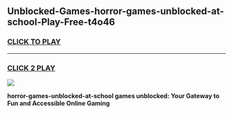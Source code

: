 
## Unblocked-Games-horror-games-unblocked-at-school-Play-Free-t4o46
<h3>
<a href="https://premium76.site?title=horror-games-unblocked-at-school&ref=20A">CLICK TO PLAY</a></h3>
<hr>

<h3>
<a href="https://premium76.site?title=horror-games-unblocked-at-school&ref=20A">CLICK 2 PLAY</a>
  
</h3>

<a href="https://premium76.site?title=horror-games-unblocked-at-school&ref=20A"><img src="https://clearcache.store/games.png"></a>


**horror-games-unblocked-at-school games unblocked: Your Gateway to Fun and Accessible Online Gaming**
